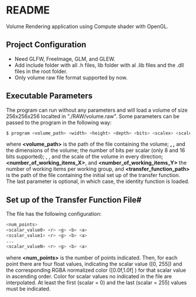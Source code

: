 # README #

Volume Rendering application using Compute shader with OpenGL.

## Project Configuration ##
- Need GLFW, FreeImage, GLM, and GLEW. 
- Add include folder with all .h files, lib folder with al .lib files and the .dll files in the root folder.
- Only volume raw file format supported by now.


## Executable Parameters #
The program can run without any parameters and will load a volume of size 256x256x256 localted in "./RAW/volume.raw". Some parameters can be passed to the program in the following way: 

```sh
$ program <volume_path> <width> <height> <depth> <bits> <scalex> <scaley> <scalez> <number_of_working_items_X> <number_of_working_items_Y> [<transfer_func_path>]
```

where **<volume_path>** is the path of the file containing the volume; **<width>, <height>,** and **<depth>** the dimensions of the volume; **<bits>** the number of bits per scalar (only 8 and 16 bits supported); **<scalex>**, **<scaley>**, and **<scalez>** the scale of the volume in every direction; **<number_of_working_items_X>**, and **<number_of_working_items_Y>** the number of working items per working group, and **<transfer_function_path>** is the path of the file containing the initial set up of the transfer function. The last parameter is optional, in which case, the identity function is loaded.

## Set up of the Transfer Function File#

The file has the following configuration:

```sh
<num_points>
<scalar_value0> <r> <g> <b> <a>
<scalar_value1> <r> <g> <b> <a>
...
<scalar_valueN> <r> <g> <b> <a>
```

where  **<num_points>** is the number of points indicated. Then, for each point there are four float values, indicating the scalar value ([0, 255]) and the corresponding RGBA normalized color ([0.0f,1.0f] ) for that scalar value in ascending order. Color for scalar values no indicated in the file are interpolated. At least the first (scalar = 0) and the last (scalar = 255) values must be indicated.